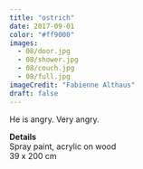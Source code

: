 ```yaml
---
title: "ostrich"
date: 2017-09-01
color: "#ff9000"
images:
  - 08/door.jpg
  - 08/shower.jpg
  - 08/couch.jpg
  - 08/full.jpg
imageCredit: "Fabienne Althaus"
draft: false
---
```


He is angry. Very angry.

**Details** \
Spray paint, acrylic on wood \
39 x 200  cm